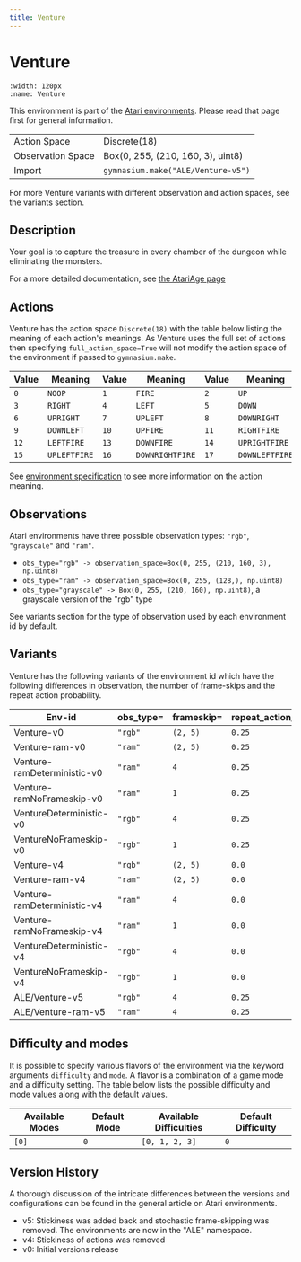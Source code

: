 ```yaml
---
title: Venture
---
```


# Venture

```{figure} ../_static/videos/environments/venture.gif
:width: 120px
:name: Venture
```

This environment is part of the <a href='..'>Atari environments</a>. Please read that page first for general information.

|   |   |
|---|---|
| Action Space | Discrete(18) |
| Observation Space | Box(0, 255, (210, 160, 3), uint8) |
| Import | `gymnasium.make("ALE/Venture-v5")` |

For more Venture variants with different observation and action spaces, see the variants section.

## Description

Your goal is to capture the treasure in every chamber of the dungeon while eliminating the monsters.

For a more detailed documentation, see [the AtariAge page](https://atariage.com/manual_html_page.php?SoftwareLabelID=576)

## Actions

Venture has the action space `Discrete(18)` with the table below listing the meaning of each action's meanings.
As Venture uses the full set of actions then specifying `full_action_space=True` will not modify the action space of the environment if passed to `gymnasium.make`.

| Value   | Meaning      | Value   | Meaning         | Value   | Meaning        |
|---------|--------------|---------|-----------------|---------|----------------|
| `0`     | `NOOP`       | `1`     | `FIRE`          | `2`     | `UP`           |
| `3`     | `RIGHT`      | `4`     | `LEFT`          | `5`     | `DOWN`         |
| `6`     | `UPRIGHT`    | `7`     | `UPLEFT`        | `8`     | `DOWNRIGHT`    |
| `9`     | `DOWNLEFT`   | `10`    | `UPFIRE`        | `11`    | `RIGHTFIRE`    |
| `12`    | `LEFTFIRE`   | `13`    | `DOWNFIRE`      | `14`    | `UPRIGHTFIRE`  |
| `15`    | `UPLEFTFIRE` | `16`    | `DOWNRIGHTFIRE` | `17`    | `DOWNLEFTFIRE` |

See [environment specification](../env-spec) to see more information on the action meaning.

## Observations

Atari environments have three possible observation types: `"rgb"`, `"grayscale"` and `"ram"`.

- `obs_type="rgb" -> observation_space=Box(0, 255, (210, 160, 3), np.uint8)`
- `obs_type="ram" -> observation_space=Box(0, 255, (128,), np.uint8)`
- `obs_type="grayscale" -> Box(0, 255, (210, 160), np.uint8)`, a grayscale version of the "rgb" type

See variants section for the type of observation used by each environment id by default.


## Variants

Venture has the following variants of the environment id which have the following differences in observation,
the number of frame-skips and the repeat action probability.

| Env-id                      | obs_type=   | frameskip=   | repeat_action_probability=   |
|-----------------------------|-------------|--------------|------------------------------|
| Venture-v0                  | `"rgb"`     | `(2, 5)`     | `0.25`                       |
| Venture-ram-v0              | `"ram"`     | `(2, 5)`     | `0.25`                       |
| Venture-ramDeterministic-v0 | `"ram"`     | `4`          | `0.25`                       |
| Venture-ramNoFrameskip-v0   | `"ram"`     | `1`          | `0.25`                       |
| VentureDeterministic-v0     | `"rgb"`     | `4`          | `0.25`                       |
| VentureNoFrameskip-v0       | `"rgb"`     | `1`          | `0.25`                       |
| Venture-v4                  | `"rgb"`     | `(2, 5)`     | `0.0`                        |
| Venture-ram-v4              | `"ram"`     | `(2, 5)`     | `0.0`                        |
| Venture-ramDeterministic-v4 | `"ram"`     | `4`          | `0.0`                        |
| Venture-ramNoFrameskip-v4   | `"ram"`     | `1`          | `0.0`                        |
| VentureDeterministic-v4     | `"rgb"`     | `4`          | `0.0`                        |
| VentureNoFrameskip-v4       | `"rgb"`     | `1`          | `0.0`                        |
| ALE/Venture-v5              | `"rgb"`     | `4`          | `0.25`                       |
| ALE/Venture-ram-v5          | `"ram"`     | `4`          | `0.25`                       |

## Difficulty and modes

It is possible to specify various flavors of the environment via the keyword arguments `difficulty` and `mode`.
A flavor is a combination of a game mode and a difficulty setting. The table below lists the possible difficulty and mode values
along with the default values.

| Available Modes   | Default Mode   | Available Difficulties   | Default Difficulty   |
|-------------------|----------------|--------------------------|----------------------|
| `[0]`             | `0`            | `[0, 1, 2, 3]`           | `0`                  |

## Version History

A thorough discussion of the intricate differences between the versions and configurations can be found in the general article on Atari environments.

* v5: Stickiness was added back and stochastic frame-skipping was removed. The environments are now in the "ALE" namespace.
* v4: Stickiness of actions was removed
* v0: Initial versions release
